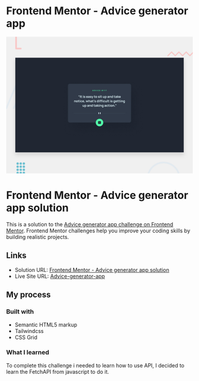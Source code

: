 # Frontend Mentor - Advice generator app

![Design preview for the Advice generator app coding challenge](./design/desktop-preview.jpg)

# Frontend Mentor - Advice generator app solution

This is a solution to the [Advice generator app challenge on Frontend Mentor](https://www.frontendmentor.io/challenges/advice-generator-app-QdUG-13db). Frontend Mentor challenges help you improve your coding skills by building realistic projects.

## Links

- Solution URL: [Frontend Mentor - Advice generator app solution](https://www.frontendmentor.io/challenges/advice-generator-app-QdUG-13db/hub)
- Live Site URL: [Advice-generator-app](https://domilsonfirmino.github.io/Advice-generator-app/)

## My process

### Built with

- Semantic HTML5 markup
- Tailwindcss
- CSS Grid


### What I learned

To complete this challenge i needed to learn how to use API, I decided to learn the FetchAPI from javascript to do it. 